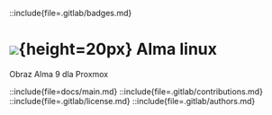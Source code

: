 ::include{file=.gitlab/badges.md}
# ![](https://gitlab.com/pl.rachuna-net/infrastructure/terraform/modules/gitlab-project/-/raw/main/images/packer.png){height=20px} Alma linux

Obraz Alma 9 dla Proxmox

::include{file=docs/main.md}
::include{file=.gitlab/contributions.md}
::include{file=.gitlab/license.md}
::include{file=.gitlab/authors.md}

